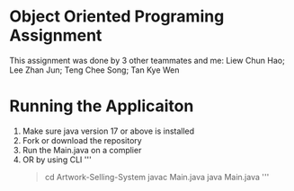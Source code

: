 # Object Oriented Programing Assignment

This assignment was done by 3 other teammates and me:
Liew Chun Hao;
Lee Zhan Jun;
Teng Chee Song;
Tan Kye Wen

# Running the Applicaiton

1. Make sure java version 17 or above is installed
2. Fork or download the repository
3. Run the Main.java on a complier
4. OR by using CLI
'''
   > cd Artwork-Selling-System
   > javac Main.java
   > java Main.java
'''
